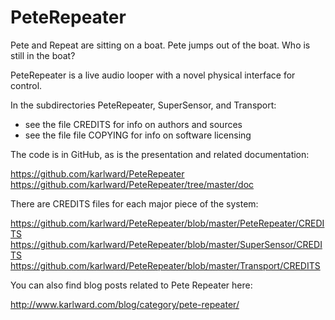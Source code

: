 PeteRepeater
============

Pete and Repeat are sitting on a boat.  Pete jumps out of the boat.  Who is 
still in the boat?  

PeteRepeater is a live audio looper with a novel physical interface for 
control. 

In the subdirectories PeteRepeater, SuperSensor, and Transport: 
- see the file CREDITS for info on authors and sources
- see the file file COPYING for info on software licensing

The code is in GitHub, as is the presentation and related documentation: 

  https://github.com/karlward/PeteRepeater
  https://github.com/karlward/PeteRepeater/tree/master/doc

There are CREDITS files for each major piece of the system: 

  https://github.com/karlward/PeteRepeater/blob/master/PeteRepeater/CREDITS
  https://github.com/karlward/PeteRepeater/blob/master/SuperSensor/CREDITS
  https://github.com/karlward/PeteRepeater/blob/master/Transport/CREDITS

You can also find blog posts related to Pete Repeater here: 

  http://www.karlward.com/blog/category/pete-repeater/ 
